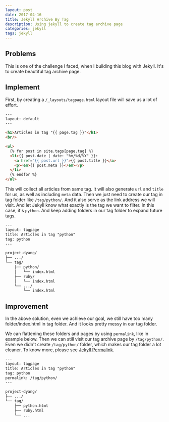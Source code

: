 ```yaml
---
layout: post
date: 2017-04-16
title: Jekyll Archive By Tag
description: Using jekyll to create tag archive page
categories: jekyll
tags: jekyll
---
```


## Problems

This is one of the challenge I faced, when I building this blog with Jekyll. It's to create beautiful tag archive page.

## Implement

First, by creating a `/_layouts/tagpage.html` layout file will save us a lot of effort.

```html
---
layout: default
---

<h1>Articles in tag "{{ page.tag }}"</h1>
<br/>

<ul>
  {% for post in site.tags[page.tag] %}
  <li>{{ post.date | date: "%m/%d/%Y" }}:
    <a href="{{ post.url }}">{{ post.title }}</a>
    <p><em>{{ post.meta }}</em></p>
  </li>
  {% endfor %}
</ul>
```

This will collect all articles from same tag. It will also generate `url` and `title` for us, as well as including `meta` data. Then we just need to create our tag in tag folder like `/tag/python/`. And it also serve as the link address we will visit. And let Jekyll know what exactly is the tag we want to filter. In this case, it's `python`. And keep adding folders in our tag folder to expand future tags.

```html
---
layout: tagpage
title: Articles in tag "python"
tag: python
---
```

```html
project-dyang/
├── .../
└── tag/
    ├── python/
    │   └── index.html
    ├── ruby/
    │   └── index.html
    └── .../
        └── index.html
```

## Improvement

In the above solution, even we achieve our goal, we still have too many folder/index.html in tag folder. And it looks pretty messy in our tag folder.

We can flattening these folders and pages by using `permalink`, like in example below. Then we can still visit our tag archive page by `/tag/python/`. Even we didn't create `/tag/python/` folder, which makes our tag folder a lot cleaner. To know more, please see [Jekyll Permalink](https://jekyllrb.com/docs/permalinks/).

```html
---
layout: tagpage
title: Articles in tag "python"
tag: python
permalink: /tag/python/
---
```

```html
project-dyang/
├── .../
└── tag/
    ├── python.html
    ├── ruby.html
    └── ...
```
